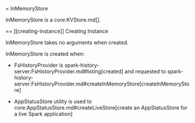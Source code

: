 = InMemoryStore

InMemoryStore is a core:KVStore.md[].

== [[creating-instance]] Creating Instance

InMemoryStore takes no arguments when created.

InMemoryStore is created when:

* FsHistoryProvider is spark-history-server:FsHistoryProvider.md#listing[created] and requested to spark-history-server:FsHistoryProvider.md#createInMemoryStore[createInMemoryStore]

* AppStatusStore utility is used to core:AppStatusStore.md#createLiveStore[create an AppStatusStore for a live Spark application]
